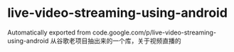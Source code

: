 # live-video-streaming-using-android
Automatically exported from code.google.com/p/live-video-streaming-using-android
从谷歌老项目抽出来的一个库，关于视频直播的
